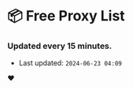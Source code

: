 # :package: Free Proxy List
### Updated every 15 minutes.

- Last updated: `2024-06-23 04:09`

:heart:
